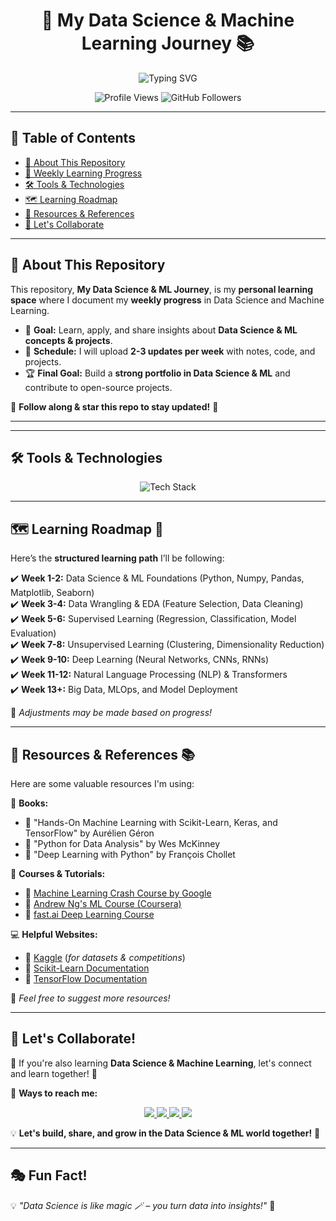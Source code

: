 <h1 align="center">  
  🚀 My Data Science & Machine Learning Journey 📚  
</h1>  

<p align="center">
  <img src="https://readme-typing-svg.herokuapp.com?font=Fira+Code&weight=600&size=22&pause=1000&color=FFA500&center=true&vCenter=true&width=700&lines=Exploring+Data+Science+and+ML!+%F0%9F%8C%9F;Learning%2C+Building%2C+Growing!+%F0%9F%92%AA;Sharing+my+DS+and+ML+Progress+weekly!+%E2%9C%85;Join+me+on+this+exciting+journey!+%F0%9F%92%BB" alt="Typing SVG" />
</p>

<p align="center"> 
  <img src="https://komarev.com/ghpvc/?username=ajeshkm&label=Profile+Views&color=blue&style=flat" alt="Profile Views" />
  <img src="https://img.shields.io/github/followers/ajeshkm?label=Followers&style=social" alt="GitHub Followers">
</p>

---

## 📖 **Table of Contents**
- [🚀 About This Repository](#-about-this-repository)
- [📌 Weekly Learning Progress](#-weekly-learning-progress)
- [🛠️ Tools & Technologies](#-tools--technologies)
- [🗺️ Learning Roadmap](#-learning-roadmap)
- [🔗 Resources & References](#-resources--references)
- [🤝 Let's Collaborate](#-lets-collaborate)

---

## 🚀 **About This Repository**
This repository, **My Data Science & ML Journey**, is my **personal learning space** where I document my **weekly progress** in Data Science and Machine Learning.  
- 📌 **Goal:** Learn, apply, and share insights about **Data Science & ML concepts & projects**.  
- 📅 **Schedule:** I will upload **2-3 updates per week** with notes, code, and projects.  
- 🏆 **Final Goal:** Build a **strong portfolio in Data Science & ML** and contribute to open-source projects.  

🔔 **Follow along & star this repo to stay updated!** 🌟  

---



---

## 🛠️ **Tools & Technologies**  
<p align="center">  
  <img src="https://skillicons.dev/icons?i=python,jupyter,tensorflow,pytorch,scikit-learn,pandas,numpy,matplotlib,seaborn,git,github,sql" alt="Tech Stack" />
</p>

---

## 🗺️ **Learning Roadmap** 🎯  
Here’s the **structured learning path** I’ll be following:  

✔️ **Week 1-2:** Data Science & ML Foundations (Python, Numpy, Pandas, Matplotlib, Seaborn)  
✔️ **Week 3-4:** Data Wrangling & EDA (Feature Selection, Data Cleaning)  
✔️ **Week 5-6:** Supervised Learning (Regression, Classification, Model Evaluation)  
✔️ **Week 7-8:** Unsupervised Learning (Clustering, Dimensionality Reduction)  
✔️ **Week 9-10:** Deep Learning (Neural Networks, CNNs, RNNs)  
✔️ **Week 11-12:** Natural Language Processing (NLP) & Transformers  
✔️ **Week 13+:** Big Data, MLOps, and Model Deployment  

📌 *Adjustments may be made based on progress!*  

---

## 🔗 **Resources & References** 📚  
Here are some valuable resources I'm using:  

📖 **Books:**  
- 🔹 "Hands-On Machine Learning with Scikit-Learn, Keras, and TensorFlow" by Aurélien Géron  
- 🔹 "Python for Data Analysis" by Wes McKinney  
- 🔹 "Deep Learning with Python" by François Chollet  

🎥 **Courses & Tutorials:**  
- 🔹 [Machine Learning Crash Course by Google](https://developers.google.com/machine-learning/crash-course)  
- 🔹 [Andrew Ng's ML Course (Coursera)](https://www.coursera.org/learn/machine-learning)  
- 🔹 [fast.ai Deep Learning Course](https://course.fast.ai/)  

💻 **Helpful Websites:**  
- 🔹 [Kaggle](https://www.kaggle.com/) (*for datasets & competitions*)  
- 🔹 [Scikit-Learn Documentation](https://scikit-learn.org/stable/)  
- 🔹 [TensorFlow Documentation](https://www.tensorflow.org/)  

🚀 *Feel free to suggest more resources!*  

---

## 🤝 **Let's Collaborate!**  
💬 If you're also learning **Data Science & Machine Learning**, let's connect and learn together! 🎯  

📌 **Ways to reach me:**  
<p align="center">  
  <a href="https://linkedin.com/in/ajesh-km-6a868626a">
    <img src="https://img.shields.io/badge/-LinkedIn-0077B5?style=for-the-badge&logo=linkedin&logoColor=white" />  
  </a>  
  <a href="https://twitter.com/ajeshkm">
    <img src="https://img.shields.io/badge/-Twitter-1DA1F2?style=for-the-badge&logo=twitter&logoColor=white" />  
  </a>  
  <a href="mailto:ajesh321km2@gmail.com">
    <img src="https://img.shields.io/badge/-Email-D14836?style=for-the-badge&logo=gmail&logoColor=white" />  
  </a>  
  <a href="https://github.com/ajeshkm">
    <img src="https://img.shields.io/badge/-GitHub-181717?style=for-the-badge&logo=github&logoColor=white" />  
  </a>  
</p>  
  
💡 **Let's build, share, and grow in the Data Science & ML world together!** 🚀  

---

## 🎭 **Fun Fact!**  
💡 *"Data Science is like magic 🪄 – you turn data into insights!"* 🚀  

